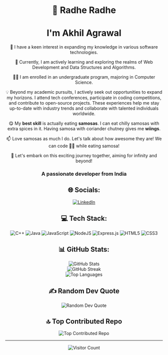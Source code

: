 <h1 align="center"> 🙏 Radhe Radhe</h1>

<h1 align="center">I'm Akhil Agrawal</h1>

<p align="center">👀 I have a keen interest in expanding my knowledge in various software technologies.</p>

<p align="center">🌱 Currently, I am actively learning and exploring the realms of Web Development and Data Structures and Algorithms.</p>

<p align="center">🧑‍🎓 I am enrolled in an undergraduate program, majoring in Computer Science.</p>

<p align="center">💡 Beyond my academic pursuits, I actively seek out opportunities to expand my horizons. I attend tech conferences, participate in coding competitions, and contribute to open-source projects. These experiences help me stay up-to-date with industry trends and collaborate with talented individuals worldwide.</p>

<p align="center">😋 My <strong>best skill</strong> is actually eating <strong>samosas</strong>. I can eat chilly samosas with extra spices in it. Having samosa with coriander chutney gives me <strong>wiings</strong>.</p>

<p align="center">📫 Love samosas as much I do. Let's talk about how awesome they are! We can code 🧑‍💻 while eating samosa!</p>

<p align="center">🚀 Let's embark on this exciting journey together, aiming for infinity and beyond!</p>

<h3 align="center"> A passionate developer from India </h3>

<h2 align="center"> 🌐 Socials:</h2>

<p align="center">
  <a href="https://linkedin.com/in/https://www.linkedin.com/in/akhil-agrawal-soccer">
    <img src="https://img.shields.io/badge/LinkedIn-%230077B5.svg?logo=linkedin&logoColor=white" alt="LinkedIn">
  </a>
</p>

<h2 align="center"> 💻 Tech Stack:</h2>

<p align="center">
  <img src="https://img.shields.io/badge/c++-%2300599C.svg?style=plastic&logo=c%2B%2B&logoColor=white" alt="C++">
  <img src="https://img.shields.io/badge/java-%23ED8B00.svg?style=plastic&logo=openjdk&logoColor=white" alt="Java">
  <img src="https://img.shields.io/badge/javascript-%23323330.svg?style=plastic&logo=javascript&logoColor=%23F7DF1E" alt="JavaScript">
  <img src="https://img.shields.io/badge/node.js-6DA55F?style=plastic&logo=node.js&logoColor=white" alt="NodeJS">
  <img src="https://img.shields.io/badge/express.js-%23404d59.svg?style=plastic&logo=express&logoColor=%2361DAFB" alt="Express.js">
  <img src="https://img.shields.io/badge/html5-%23E34F26.svg?style=plastic&logo=html5&logoColor=white" alt="HTML5">
  <img src="https://img.shields.io/badge/css3-%231572B6.svg?style=fplastic&logo=css3&logoColor=white" alt="CSS3">
</p>

<h2 align="center"> 📊 GitHub Stats:</h2>

<p align="center">
  <img src="https://github-readme-stats.vercel.app/api?username=swastik-akhil&theme=synthwave&hide_border=false&include_all_commits=true&count_private=true" alt="GitHub Stats">
  <br/>
  <img src="https://github-readme-streak-stats.herokuapp.com/?user=swastik-akhil&theme=synthwave&hide_border=false" alt="GitHub Streak">
  <br/>
  <img src="https://github-readme-stats.vercel.app/api/top-langs/?username=swastik-akhil&theme=synthwave&hide_border=false&include_all_commits=true&count_private=true&layout=compact" alt="Top Languages">
</p>

<h2 align="center"> ✍️ Random Dev Quote</h2>

<p align="center">
  <img src="https://quotes-github-readme.vercel.app/api?type=horizontal&theme=light" alt="Random Dev Quote">
</p>

<h2 align="center"> 🔝 Top Contributed Repo</h2>

<p align="center">
  <img src="https://github-contributor-stats.vercel.app/api?username=swastik-akhil&limit=5&theme=dark&combine_all_yearly_contributions=true" alt="Top Contributed Repo">
</p>

---

<p align="center">
  <img src="https://visitcount.itsvg.in/api?id=swastik-akhil&icon=8&color=0" alt="Visitor Count">
</p>

